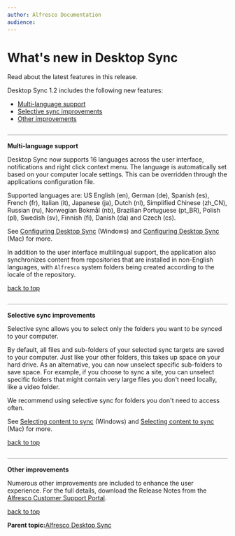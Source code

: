 ```yaml
---
author: Alfresco Documentation
audience: 
---
```


# What's new in Desktop Sync

Read about the latest features in this release.

Desktop Sync 1.2 includes the following new features:

-   [Multi-language support](whats-new.md#1)
-   [Selective sync improvements](whats-new.md#2)
-   [Other improvements](whats-new.md#3)

![](../images/hr.png)

**Multi-language support**

Desktop Sync now supports 16 languages across the user interface, notifications and right click context menu. The language is automatically set based on your computer locale settings. This can be overridden through the applications configuration file.

Supported languages are: US English \(en\), German \(de\), Spanish \(es\), French \(fr\), Italian \(it\), Japanese \(ja\), Dutch \(nl\), Simplified Chinese \(zh\_CN\), Russian \(ru\), Norwegian Bokmål \(nb\), Brazilian Portuguese \(pt\_BR\), Polish \(pl\), Swedish \(sv\), Finnish \(fi\), Danish \(da\) and Czech \(cs\).

See [Configuring Desktop Sync](../concepts/ds-config.md) \(Windows\) and [Configuring Desktop Sync](../concepts/ds-config-mac.md) \(Mac\) for more.

In addition to the user interface multilingual support, the application also synchronizes content from repositories that are installed in non-English languages, with `Alfresco` system folders being created according to the locale of the repository.

[back to top](whats-new.md#)

![](../images/hr.png)

**Selective sync improvements**

Selective sync allows you to select only the folders you want to be synced to your computer.

By default, all files and sub-folders of your selected sync targets are saved to your computer. Just like your other folders, this takes up space on your hard drive. As an alternative, you can now unselect specific sub-folders to save space. For example, if you choose to sync a site, you can unselect specific folders that might contain very large files you don't need locally, like a video folder.

We recommend using selective sync for folders you don't need to access often.

See [Selecting content to sync](../tasks/ds-select-sync.md) \(Windows\) and [Selecting content to sync](../tasks/ds-select-sync-mac.md) \(Mac\) for more.

[back to top](whats-new.md#)

![](../images/hr.png)

**Other improvements**

Numerous other improvements are included to enhance the user experience. For the full details, download the Release Notes from the [Alfresco Customer Support Portal](https://support.alfresco.com/).

[back to top](whats-new.md#)

**Parent topic:**[Alfresco Desktop Sync](../concepts/ds-overview.md)

